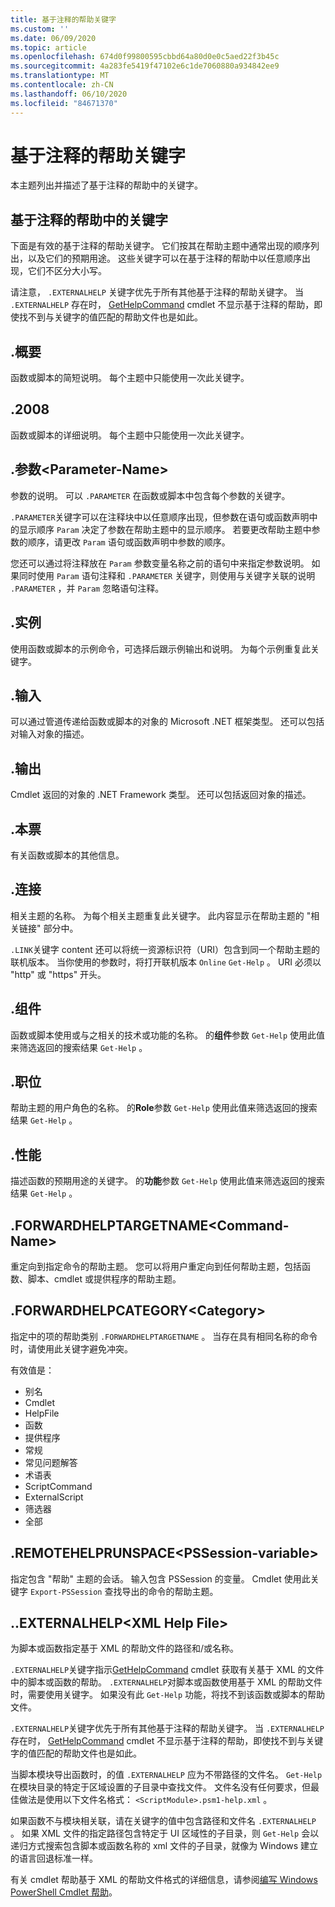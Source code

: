 ```yaml
---
title: 基于注释的帮助关键字
ms.custom: ''
ms.date: 06/09/2020
ms.topic: article
ms.openlocfilehash: 674d0f99800595cbbd64a80d0e0c5aed22f3b45c
ms.sourcegitcommit: 4a283fe5419f47102e6c1de7060880a934842ee9
ms.translationtype: MT
ms.contentlocale: zh-CN
ms.lasthandoff: 06/10/2020
ms.locfileid: "84671370"
---
```

# <a name="comment-based-help-keywords"></a>基于注释的帮助关键字

本主题列出并描述了基于注释的帮助中的关键字。

## <a name="keywords-in-comment-based-help"></a>基于注释的帮助中的关键字

下面是有效的基于注释的帮助关键字。 它们按其在帮助主题中通常出现的顺序列出，以及它们的预期用途。 这些关键字可以在基于注释的帮助中以任意顺序出现，它们不区分大小写。

请注意， `.EXTERNALHELP` 关键字优先于所有其他基于注释的帮助关键字。
当 `.EXTERNALHELP` 存在时， [GetHelpCommand](/dotnet/api/Microsoft.PowerShell.Commands.gethelpcommand) cmdlet 不显示基于注释的帮助，即使找不到与关键字的值匹配的帮助文件也是如此。

## <a name="synopsis"></a>.概要

函数或脚本的简短说明。 每个主题中只能使用一次此关键字。

## <a name="description"></a>.2008

函数或脚本的详细说明。 每个主题中只能使用一次此关键字。

## <a name="parameter-parameter-name"></a>.参数\<Parameter-Name>

参数的说明。 可以 `.PARAMETER` 在函数或脚本中包含每个参数的关键字。

`.PARAMETER`关键字可以在注释块中以任意顺序出现，但参数在语句或函数声明中的显示顺序 `Param` 决定了参数在帮助主题中的显示顺序。 若要更改帮助主题中参数的顺序，请更改 `Param` 语句或函数声明中参数的顺序。

您还可以通过将注释放在 `Param` 参数变量名称之前的语句中来指定参数说明。 如果同时使用 `Param` 语句注释和 `.PARAMETER` 关键字，则使用与关键字关联的说明 `.PARAMETER` ，并 `Param` 忽略语句注释。

## <a name="example"></a>.实例

使用函数或脚本的示例命令，可选择后跟示例输出和说明。 为每个示例重复此关键字。

## <a name="inputs"></a>.输入

可以通过管道传递给函数或脚本的对象的 Microsoft .NET 框架类型。 还可以包括对输入对象的描述。

## <a name="outputs"></a>.输出

Cmdlet 返回的对象的 .NET Framework 类型。 还可以包括返回对象的描述。

## <a name="notes"></a>.本票

有关函数或脚本的其他信息。

## <a name="link"></a>.连接

相关主题的名称。 为每个相关主题重复此关键字。 此内容显示在帮助主题的 "相关链接" 部分中。

`.LINK`关键字 content 还可以将统一资源标识符（URI）包含到同一个帮助主题的联机版本。 当你使用的参数时，将打开联机版本 `Online` `Get-Help` 。 URI 必须以 "http" 或 "https" 开头。

## <a name="component"></a>.组件

函数或脚本使用或与之相关的技术或功能的名称。
的**组件**参数 `Get-Help` 使用此值来筛选返回的搜索结果 `Get-Help` 。

## <a name="role"></a>.职位

帮助主题的用户角色的名称。 的**Role**参数 `Get-Help` 使用此值来筛选返回的搜索结果 `Get-Help` 。

## <a name="functionality"></a>.性能

描述函数的预期用途的关键字。 的**功能**参数 `Get-Help` 使用此值来筛选返回的搜索结果 `Get-Help` 。

## <a name="forwardhelptargetname-command-name"></a>.FORWARDHELPTARGETNAME\<Command-Name>

重定向到指定命令的帮助主题。 您可以将用户重定向到任何帮助主题，包括函数、脚本、cmdlet 或提供程序的帮助主题。

## <a name="forwardhelpcategory-category"></a>.FORWARDHELPCATEGORY\<Category>

指定中的项的帮助类别 `.FORWARDHELPTARGETNAME` 。 当存在具有相同名称的命令时，请使用此关键字避免冲突。

有效值是：

- 别名
- Cmdlet
- HelpFile
- 函数
- 提供程序
- 常规
- 常见问题解答
- 术语表
- ScriptCommand
- ExternalScript
- 筛选器
- 全部

## <a name="remotehelprunspace-pssession-variable"></a>.REMOTEHELPRUNSPACE\<PSSession-variable>

指定包含 "帮助" 主题的会话。 输入包含 PSSession 的变量。 Cmdlet 使用此关键字 `Export-PSSession` 查找导出的命令的帮助主题。

## <a name="externalhelp-xml-help-file"></a>..EXTERNALHELP\<XML Help File>

为脚本或函数指定基于 XML 的帮助文件的路径和/或名称。

`.EXTERNALHELP`关键字指示[GetHelpCommand](/dotnet/api/Microsoft.PowerShell.Commands.gethelpcommand) cmdlet 获取有关基于 XML 的文件中的脚本或函数的帮助。 `.EXTERNALHELP`对脚本或函数使用基于 XML 的帮助文件时，需要使用关键字。 如果没有此 `Get-Help` 功能，将找不到该函数或脚本的帮助文件。

`.EXTERNALHELP`关键字优先于所有其他基于注释的帮助关键字。 当 `.EXTERNALHELP` 存在时， [GetHelpCommand](/dotnet/api/Microsoft.PowerShell.Commands.gethelpcommand) cmdlet 不显示基于注释的帮助，即使找不到与关键字的值匹配的帮助文件也是如此。

当脚本模块导出函数时，的值 `.EXTERNALHELP` 应为不带路径的文件名。 `Get-Help`在模块目录的特定于区域设置的子目录中查找文件。 文件名没有任何要求，但最佳做法是使用以下文件名格式： `<ScriptModule>.psm1-help.xml` 。

如果函数不与模块相关联，请在关键字的值中包含路径和文件名 `.EXTERNALHELP` 。 如果 XML 文件的指定路径包含特定于 UI 区域性的子目录，则 `Get-Help` 会以递归方式搜索包含脚本或函数名称的 xml 文件的子目录，就像为 Windows 建立的语言回退标准一样。

有关 cmdlet 帮助基于 XML 的帮助文件格式的详细信息，请参阅[编写 Windows PowerShell Cmdlet 帮助](./writing-help-for-windows-powershell-cmdlets.md)。
